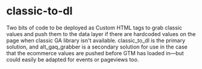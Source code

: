 # classic-to-dl
Two bits of code to be deployed as Custom HTML tags to grab classic values and push them to the data layer if there are hardcoded values on the page when classic GA library isn't available. classic_to_dl is the primary solution, and alt_gaq_grabber is a secondary solution for use in the case that the ecommerce values are pushed before GTM has loaded in—but could easily be adapted for events or pageviews too.
